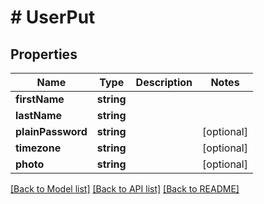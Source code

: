 # # UserPut

## Properties

Name | Type | Description | Notes
------------ | ------------- | ------------- | -------------
**firstName** | **string** |  | 
**lastName** | **string** |  | 
**plainPassword** | **string** |  | [optional] 
**timezone** | **string** |  | [optional] 
**photo** | **string** |  | [optional] 

[[Back to Model list]](../../README.md#documentation-for-models) [[Back to API list]](../../README.md#documentation-for-api-endpoints) [[Back to README]](../../README.md)


